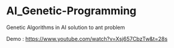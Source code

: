 # AI_Genetic-Programming
Genetic Algorithms in AI solution to ant problem


Demo : https://www.youtube.com/watch?v=Xsj657CbzTw&t=28s
